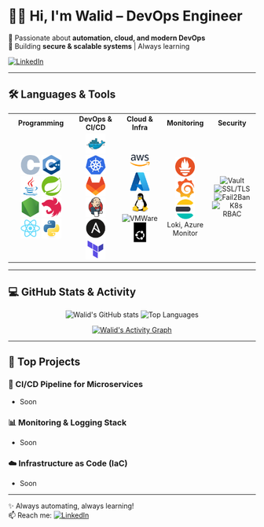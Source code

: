 # 👋🏻 Hi, I'm Walid – DevOps Engineer

🚀 Passionate about **automation, cloud, and modern DevOps**  
🔐 Building **secure & scalable systems** | Always learning  

[![LinkedIn](https://img.shields.io/badge/LinkedIn-0077B5?style=for-the-badge&logo=linkedin&logoColor=white)](https://www.linkedin.com/walidhitana)

---

## 🛠️ Languages & Tools

<table>
  <tr>
    <td align="center"><strong>Programming</strong></td>
    <td align="center"><strong>DevOps & CI/CD</strong></td>
    <td align="center"><strong>Cloud & Infra</strong></td>
    <td align="center"><strong>Monitoring</strong></td>
    <td align="center"><strong>Security</strong></td>
  </tr>
  <tr>
    <td align="center">
      <img src="https://raw.githubusercontent.com/devicons/devicon/master/icons/c/c-original.svg" alt="C" width="40" height="40"/>
      <img src="https://raw.githubusercontent.com/devicons/devicon/master/icons/cplusplus/cplusplus-original.svg" alt="C++" width="40" height="40"/>
      <img src="https://raw.githubusercontent.com/devicons/devicon/master/icons/java/java-original.svg" alt="Java" width="40" height="40"/>
      <img src="https://raw.githubusercontent.com/devicons/devicon/master/icons/spring/spring-original.svg" alt="Spring" width="40" height="40"/>
      <img src="https://raw.githubusercontent.com/devicons/devicon/master/icons/nodejs/nodejs-original.svg" alt="Node.js" width="40" height="40"/>
      <img src="https://raw.githubusercontent.com/devicons/devicon/master/icons/nestjs/nestjs-original.svg" alt="NestJS" width="40" height="40"/>
      <img src="https://raw.githubusercontent.com/devicons/devicon/master/icons/react/react-original.svg" alt="React" width="40" height="40"/>
      <img src="https://raw.githubusercontent.com/devicons/devicon/master/icons/python/python-original.svg" alt="Python" width="40" height="40"/>
    </td>
    <td align="center">
      <img src="https://raw.githubusercontent.com/devicons/devicon/master/icons/docker/docker-original.svg" alt="Docker" width="40" height="40"/>
      <img src="https://raw.githubusercontent.com/devicons/devicon/master/icons/kubernetes/kubernetes-plain.svg" alt="Kubernetes" width="40" height="40"/>
      <img src="https://raw.githubusercontent.com/devicons/devicon/master/icons/gitlab/gitlab-original.svg" alt="GitLab-CI" width="40" height="40"/>
      <img src="https://raw.githubusercontent.com/devicons/devicon/master/icons/jenkins/jenkins-original.svg" alt="Jenkins" width="40" height="40"/>
      <img src="https://raw.githubusercontent.com/devicons/devicon/master/icons/ansible/ansible-original.svg" alt="Ansible" width="40" height="40"/>
      <img src="https://raw.githubusercontent.com/devicons/devicon/master/icons/terraform/terraform-original.svg" alt="Terraform" width="40" height="40"/>
    </td>
    <td align="center">
      <img src="https://raw.githubusercontent.com/devicons/devicon/master/icons/amazonwebservices/amazonwebservices-original-wordmark.svg" alt="AWS" width="40" height="40"/>
      <img src="https://raw.githubusercontent.com/devicons/devicon/master/icons/azure/azure-original.svg" alt="Azure" width="40" height="40"/>
      <img src="https://raw.githubusercontent.com/devicons/devicon/master/icons/linux/linux-original.svg" alt="WSL" width="40" height="40"/>
      <img src="https://img.shields.io/badge/VMware-607078?style=for-the-badge&logo=vmware&logoColor=white" alt="VMWare"/>
      <img src="https://raw.githubusercontent.com/devicons/devicon/master/icons/ubuntu/ubuntu-plain.svg" alt="Multipass" width="40" height="40"/>
    </td>
    <td align="center">
      <img src="https://raw.githubusercontent.com/devicons/devicon/master/icons/prometheus/prometheus-original.svg" alt="Prometheus" width="40" height="40"/>
      <img src="https://raw.githubusercontent.com/devicons/devicon/master/icons/grafana/grafana-original.svg" alt="Grafana" width="40" height="40"/>
      <img src="https://raw.githubusercontent.com/devicons/devicon/master/icons/elasticsearch/elasticsearch-original.svg" alt="ELK" width="40" height="40"/>
      <br/>Loki, Azure Monitor
    </td>
    <td align="center">
      <img src="https://img.shields.io/badge/Vault-62F4F0?style=for-the-badge&logo=hashicorpvault&logoColor=white" alt="Vault"/>
      <img src="https://img.shields.io/badge/SSL%2FTLS-008000?style=for-the-badge&logo=letsencrypt&logoColor=white" alt="SSL/TLS"/>
      <img src="https://img.shields.io/badge/Fail2Ban-D00000?style=for-the-badge&logo=fail2ban&logoColor=white" alt="Fail2Ban"/>
      <img src="https://img.shields.io/badge/K8s%20RBAC-326CE5?style=for-the-badge&logo=kubernetes&logoColor=white" alt="K8s RBAC"/>
    </td>
  </tr>
</table>

---

## 💻 GitHub Stats & Activity

<p align="center">
  <img src="https://github-readme-stats.vercel.app/api?username=walidhitana&show_icons=true&theme=tokyonight&count_private=true" alt="Walid's GitHub stats" />
  <img src="https://github-readme-stats.vercel.app/api/top-langs/?username=walidhitana&layout=compact&theme=tokyonight" alt="Top Languages" />
</p>

<p align="center">
  <a href="https://github.com/ashutosh00710/github-readme-activity-graph">
    <img alt="Walid's Activity Graph" src="https://github-readme-activity-graph.vercel.app/graph?username=walidhitana&bg_color=0d1117&color=ffffff&line=00b4d8&point=ffffff&area=true&hide_border=true" />
  </a>
</p>

---

## 📌 Top Projects

### 🚀 CI/CD Pipeline for Microservices
- Soon

### 📊 Monitoring & Logging Stack
- Soon

### ☁️ Infrastructure as Code (IaC)
- Soon

---

✨ Always automating, always learning!  
📫 Reach me: [![LinkedIn](https://img.shields.io/badge/LinkedIn-0077B5?style=for-the-badge&logo=linkedin&logoColor=white)](https://www.linkedin.com/walidhitana)

